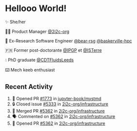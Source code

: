 # Hellooo World!

✨ She/her

👩‍💻 Product Manager [@2i2c-org](https://2i2c.org/)

🐻 Ex-Research Software Engineer [@bear-rsg](https://github.com/bear-rsg) [@baskerville-hpc](https://github.com/baskerville-hpc) 

🇫🇷 Former post-doctorante [@IPGP](https://github.com/IPGP) et [@ISTerre](https://www.isterre.fr/) 

💧 PhD graduate [@CDTFluidsLeeds](https://fluid-dynamics.leeds.ac.uk/) 

⌨️ Mech keeb enthusiast 

## Recent Activity 

<!--START_SECTION:activity-->
1. 💪 Opened PR [#1773](https://github.com/jupyter-book/mystmd/pull/1773) in [jupyter-book/mystmd](https://github.com/jupyter-book/mystmd)
2. 🔒 Closed issue [#5333](https://github.com/2i2c-org/infrastructure/issues/5333) in [2i2c-org/infrastructure](https://github.com/2i2c-org/infrastructure)
3. 🎉 Merged PR [#5362](https://github.com/2i2c-org/infrastructure/pull/5362) in [2i2c-org/infrastructure](https://github.com/2i2c-org/infrastructure)
4. 🗣 Commented on [#5362](https://github.com/2i2c-org/infrastructure/pull/5362#issuecomment-2582770915) in [2i2c-org/infrastructure](https://github.com/2i2c-org/infrastructure)
5. 💪 Opened PR [#5362](https://github.com/2i2c-org/infrastructure/pull/5362) in [2i2c-org/infrastructure](https://github.com/2i2c-org/infrastructure)
<!--END_SECTION:activity-->
